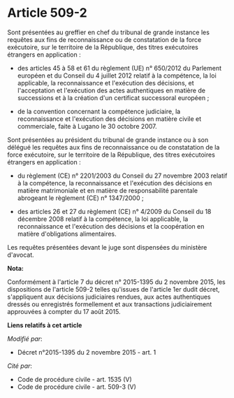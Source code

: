 # Article 509-2

Sont présentées au greffier en chef du tribunal de grande instance les requêtes aux fins de reconnaissance ou de constatation
de la force exécutoire, sur le territoire de la République, des titres exécutoires étrangers en application : 

- des articles 45 à 58 et 61 du règlement (UE) n° 650/2012 du Parlement européen et du Conseil du 4 juillet 2012 relatif à la
compétence, la loi applicable, la reconnaissance et l'exécution des décisions, et l'acceptation et l'exécution des actes
authentiques en matière de successions et à la création d'un certificat successoral européen ; 

- de la convention concernant la compétence judiciaire, la reconnaissance et l'exécution des décisions en matière civile et
commerciale, faite à Lugano le 30 octobre 2007. 

Sont présentées au président du tribunal de grande instance ou à son délégué les requêtes aux fins de reconnaissance ou de
constatation de la force exécutoire, sur le territoire de la République, des titres exécutoires étrangers en application : 

- du règlement (CE) n° 2201/2003 du Conseil du 27 novembre 2003 relatif à la compétence, la reconnaissance et l'exécution des
décisions en matière matrimoniale et en matière de responsabilité parentale abrogeant le règlement (CE) n° 1347/2000 ; 

- des articles 26 et 27 du règlement (CE) n° 4/2009 du Conseil du 18 décembre 2008 relatif à la compétence, la loi
applicable, la reconnaissance et l'exécution des décisions et la coopération en matière d'obligations alimentaires. 

Les requêtes présentées devant le juge sont dispensées du ministère d'avocat.

**Nota:**

Conformément à l'article 7 du décret n° 2015-1395 du 2 novembre 2015, les dispositions de l'article 509-2 telles qu'issues de
l'article 1er dudit décret, s'appliquent aux décisions judiciaires rendues, aux actes authentiques dressés ou enregistrés
formellement et aux transactions judiciairement approuvées à compter du 17 août 2015.

**Liens relatifs à cet article**

_Modifié par_:

  - Décret n°2015-1395 du 2 novembre 2015 - art. 1

_Cité par_:

  - Code de procédure civile - art. 1535 (V)
  - Code de procédure civile - art. 509-3 (V)
